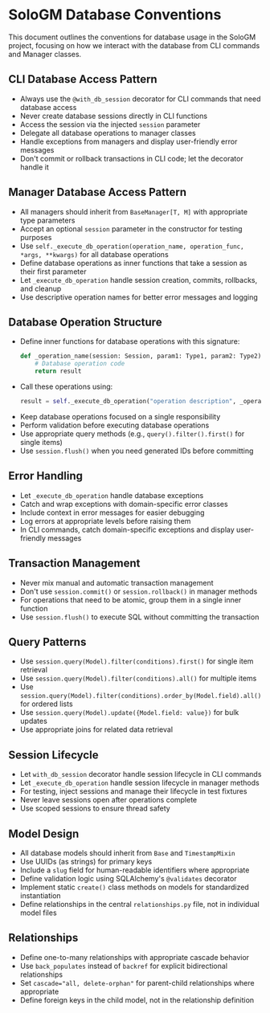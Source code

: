# SoloGM Database Conventions

This document outlines the conventions for database usage in the SoloGM project, focusing on how we interact with the database from CLI commands and Manager classes.

## CLI Database Access Pattern

- Always use the `@with_db_session` decorator for CLI commands that need database access
- Never create database sessions directly in CLI functions
- Access the session via the injected `session` parameter
- Delegate all database operations to manager classes
- Handle exceptions from managers and display user-friendly error messages
- Don't commit or rollback transactions in CLI code; let the decorator handle it

## Manager Database Access Pattern

- All managers should inherit from `BaseManager[T, M]` with appropriate type parameters
- Accept an optional `session` parameter in the constructor for testing purposes
- Use `self._execute_db_operation(operation_name, operation_func, *args, **kwargs)` for all database operations
- Define database operations as inner functions that take a session as their first parameter
- Let `_execute_db_operation` handle session creation, commits, rollbacks, and cleanup
- Use descriptive operation names for better error messages and logging

## Database Operation Structure

- Define inner functions for database operations with this signature:
  ```python
  def _operation_name(session: Session, param1: Type1, param2: Type2) -> ReturnType:
      # Database operation code
      return result
  ```
- Call these operations using:
  ```python
  result = self._execute_db_operation("operation description", _operation_name, param1, param2)
  ```
- Keep database operations focused on a single responsibility
- Perform validation before executing database operations
- Use appropriate query methods (e.g., `query().filter().first()` for single items)
- Use `session.flush()` when you need generated IDs before committing

## Error Handling

- Let `_execute_db_operation` handle database exceptions
- Catch and wrap exceptions with domain-specific error classes
- Include context in error messages for easier debugging
- Log errors at appropriate levels before raising them
- In CLI commands, catch domain-specific exceptions and display user-friendly messages

## Transaction Management

- Never mix manual and automatic transaction management
- Don't use `session.commit()` or `session.rollback()` in manager methods
- For operations that need to be atomic, group them in a single inner function
- Use `session.flush()` to execute SQL without committing the transaction

## Query Patterns

- Use `session.query(Model).filter(conditions).first()` for single item retrieval
- Use `session.query(Model).filter(conditions).all()` for multiple items
- Use `session.query(Model).filter(conditions).order_by(Model.field).all()` for ordered lists
- Use `session.query(Model).update({Model.field: value})` for bulk updates
- Use appropriate joins for related data retrieval

## Session Lifecycle

- Let `with_db_session` decorator handle session lifecycle in CLI commands
- Let `_execute_db_operation` handle session lifecycle in manager methods
- For testing, inject sessions and manage their lifecycle in test fixtures
- Never leave sessions open after operations complete
- Use scoped sessions to ensure thread safety

## Model Design

- All database models should inherit from `Base` and `TimestampMixin`
- Use UUIDs (as strings) for primary keys
- Include a `slug` field for human-readable identifiers where appropriate
- Define validation logic using SQLAlchemy's `@validates` decorator
- Implement static `create()` class methods on models for standardized instantiation
- Define relationships in the central `relationships.py` file, not in individual model files

## Relationships

- Define one-to-many relationships with appropriate cascade behavior
- Use `back_populates` instead of `backref` for explicit bidirectional relationships
- Set `cascade="all, delete-orphan"` for parent-child relationships where appropriate
- Define foreign keys in the child model, not in the relationship definition
